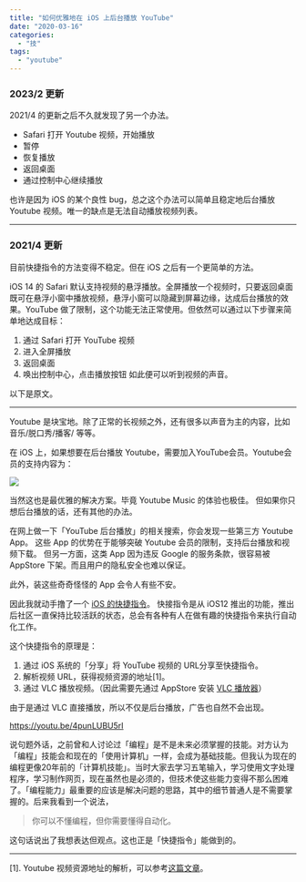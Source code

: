 ```yaml
---
title: "如何优雅地在 iOS 上后台播放 YouTube"
date: "2020-03-16"
categories: 
  - "技"
tags:
  - "youtube"
---
```



### 2023/2 更新

2021/4 的更新之后不久就发现了另一个办法。
- Safari 打开 Youtube 视频，开始播放
- 暂停
- 恢复播放
- 返回桌面
- 通过控制中心继续播放

也许是因为 iOS 的某个良性 bug，总之这个办法可以简单且稳定地后台播放 Youtube 视频。唯一的缺点是无法自动播放视频列表。

---
### 2021/4 更新

目前快捷指令的方法变得不稳定。但在 iOS 之后有一个更简单的方法。

iOS 14 的 Safari 默认支持视频的悬浮播放。全屏播放一个视频时，只要返回桌面既可在悬浮小窗中播放视频，悬浮小窗可以隐藏到屏幕边缘，达成后台播放的效果。YouTube 做了限制，这个功能无法正常使用。但依然可以通过以下步骤来简单地达成目标：

1. 通过 Safari 打开 YouTube 视频
2. 进入全屏播放
3. 返回桌面
4. 唤出控制中心，点击播放按钮 如此便可以听到视频的声音。

以下是原文。

* * *

Youtube 是块宝地。除了正常的长视频之外，还有很多以声音为主的内容，比如 音乐/脱口秀/播客/ 等等。

在 iOS 上，如果想要在后台播放 Youtube，需要加入YouTube会员。Youtube会员的支持内容为：

![](https://tva1.sinaimg.cn/large/00831rSTgy1gcw10jero6j30ku0it0w4.jpg)

当然这也是最优雅的解决方案。毕竟 Youtube Music 的体验也极佳。 但如果你只想后台播放的话，还有其他的办法。

在网上做一下「YouTube 后台播放」的相关搜索，你会发现一些第三方 Youtube App。 这些 App 的优势在于能够突破 Youtube 会员的限制，支持后台播放和视频下载。 但另一方面，这类 App 因为违反 Google 的服务条款，很容易被 AppStore 下架。而且用户的隐私安全也难以保证。

此外，装这些奇奇怪怪的 App 会令人有些不安。

因此我就动手撸了一个 [iOS 的快捷指令](https://www.icloud.com/shortcuts/bfe67c5256cc4e6e88d84094fe276c99)。 快接指令是从 iOS12 推出的功能，推出后社区一直保持比较活跃的状态，总会有各种有人在做有趣的快捷指令来执行自动化工作。

这个快捷指令的原理是：

1. 通过 iOS 系统的「分享」将 YouTube 视频的 URL分享至快捷指令。
2. 解析视频 URL，获得视频资源的地址\[1\]。
3. 通过 VLC 播放视频。（因此需要先通过 AppStore 安装 [VLC 播放器](https://apps.apple.com/us/app/vlc-for-mobile/id650377962)）

由于是通过 VLC 直接播放，所以不仅是后台播放，广告也自然不会出现。

https://youtu.be/4punLUBU5rI

说句题外话，之前曾和人讨论过「编程」是不是未来必须掌握的技能。对方认为「编程」技能会和现在的「使用计算机」一样，会成为基础技能。但我认为现在的编程更像20年前的「计算机技能」。当时大家去学习五笔输入，学习使用文字处理程序，学习制作网页，现在虽然也是必须的，但技术使这些能力变得不那么困难了。「编程能力」最重要的应该是解决问题的思路，其中的细节普通人是不需要掌握的。后来我看到一个说法，

> 你可以不懂编程，但你需要懂得自动化。

这句话说出了我想表达但观点。这也正是「快捷指令」能做到的。

* * *

\[1\]. Youtube 视频资源地址的解析，可以参考[这篇文章](https://blog.csdn.net/sihai12345/article/details/79121647)。
